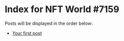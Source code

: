 # Index for NFT World #7159
Posts will be displayed in the order below:

- [Your first post](./001-first.md)

